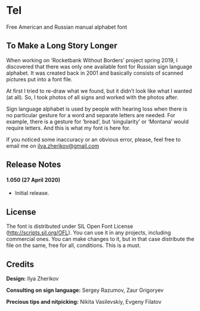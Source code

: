 # Tel
Free American and Russian manual alphabet font

## To Make a Long Story Longer
When working on ‘Rocketbank Without Borders’ project spring 2019, I discovered that there was only one available font for Russian sign language alphabet. It was created back in 2001 and basically consists of scanned pictures put into a font file.

At first I tried to re-draw what we found, but it didn’t look like what I wanted (at all). So, I took photos of all signs and worked with the photos after. 

Sign language alphabet is used by people with hearing loss when there is no particular gesture for a word and separate letters are needed. For example, there is a gesture for ‘bread’, but ‘singularity’ or ‘Montana’ would require letters. And this is what my font is here for. 

If you noticed some inaccuracy or an obvious error, please, feel free to email me on ilya.zherikov@gmail.com

## Release Notes

#### 1.050 (27 April 2020)
- Initial release.

## License
The font is distributed under SIL Open Font License (http://scripts.sil.org/OFL). You can use it in any projects, including commercial ones. You can make changes to it, but in that case distribute the file on the same, free for all, conditions. This is a must. 

## Credits
**Design:** Ilya Zherikov

**Consulting on sign language:** Sergey Razumov, Zaur Grigoryev

**Precious tips and nitpicking:** Nikita Vasilevskiy, Evgeny Filatov
